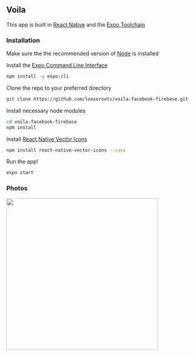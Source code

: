 ## Voila

This app is built in [React Native](https://facebook.github.io/react-native/) and the [Expo Toolchain](https://expo.io/)

### Installation
Make sure the the recommended version of [Node](https://nodejs.org/en/about/) is installed

Install the [Expo Command Line Interface](https://docs.expo.io/versions/latest/workflow/expo-cli/)
```bash
npm install -g expo-cli
```

Clone the repo to your preferred directory
```bash
git clone https://github.com/looseroots/voila-facebook-firebase.git
```

Install necessary node modules
```bash
cd voila-facebook-firebase
npm install
```

Install [React Native Vector Icons](https://github.com/oblador/react-native-vector-icons)
```bash
npm install react-native-vector-icons --save
```

Run the app!
```bash
expo start
```

### Photos
<img src="https://i.imgur.com/esiaB8m.jpg" width="400px">

